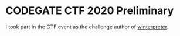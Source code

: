 # CODEGATE CTF 2020 Preliminary

I took part in the CTF event as the challenge author of [winterpreter](winterpreter/).